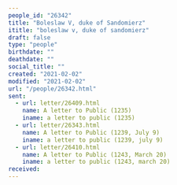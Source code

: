 ```yaml
---
people_id: "26342"
title: "Boleslaw V, duke of Sandomierz"
ititle: "boleslaw v, duke of sandomierz"
draft: false
type: "people"
birthdate: ""
deathdate: ""
social_title: ""
created: "2021-02-02"
modified: "2021-02-02"
url: "/people/26342.html"
sent:
  - url: letter/26409.html
    name: A letter to Public (1235)
    iname: a letter to public (1235)
  - url: letter/26343.html
    name: A letter to Public (1239, July 9)
    iname: a letter to public (1239, july 9)
  - url: letter/26410.html
    name: A letter to Public (1243, March 20)
    iname: a letter to public (1243, march 20)
received:
---
```

